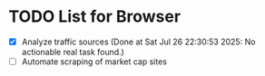 # TODO List for Browser

- [x] Analyze traffic sources  (Done at Sat Jul 26 22:30:53 2025: No actionable real task found.)
- [ ] Automate scraping of market cap sites